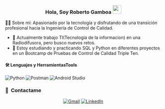 <h3 align="center">
  Hola, Soy Roberto Gamboa
  <img src="https://media.giphy.com/media/hvRJCLFzcasrR4ia7z/giphy.gif" width="28">
</h3>

 👨‍💻 Sobre mí:
Apasionado por la tecnología y disfrutando de una transición profesional hacia la Ingeniería de Control de Calidad.

-  💬 Actualmente trabajo TI(Tecnologia de la informacion) en una Radiodifusora, pero busco nuevos retos.
- 🌱 Estoy estudiando y practicando SQL y Python en diferentes proyectos en un Bootcamp de Pruebas de Control de Calidad Triple Ten.


#### 🛠 Lenguajes y HerramientasTools

![Python](https://img.shields.io/badge/Python-%2314354C.svg?style=for-the-badge&logo=python&logoColor=white)
![Postman](https://img.shields.io/badge/Postman-%23FF6C37.svg?style=for-the-badge&logo=postman&logoColor=white)
![Android Studio](https://img.shields.io/badge/Android%20Studio-%23000000.svg?style=for-the-badge&logo=android-studio&logoColor=3DDC84)

### 🔗 &nbsp;Contactame

<div align="center">
<a href="mailto:robertogamboa.9006@gmail.com"><img alt="Gmail" src="https://img.shields.io/badge/Gmail-D14836?style=for-the-badge&logo=gmail&logoColor=white" /></a>
<a href="https://www.linkedin.com/in/robertogamboa07"><img alt="LinkedIn" src="https://img.shields.io/badge/linkedin-%230077B5.svg?style=for-the-badge&logo=linkedin&logoColor=white"/></a>
</div>


